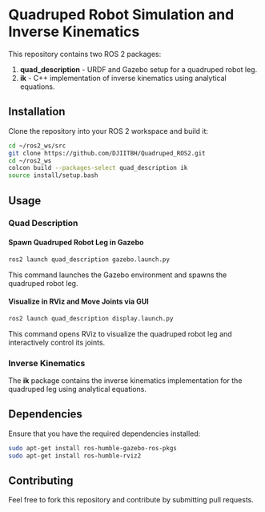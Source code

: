 # Quadruped Robot Simulation and Inverse Kinematics

This repository contains two ROS 2 packages:

1. **quad_description** - URDF and Gazebo setup for a quadruped robot leg.
2. **ik** - C++ implementation of inverse kinematics using analytical equations.

## Installation

Clone the repository into your ROS 2 workspace and build it:

```sh
cd ~/ros2_ws/src
git clone https://github.com/DJIITBH/Quadruped_ROS2.git
cd ~/ros2_ws
colcon build --packages-select quad_description ik
source install/setup.bash
```

## Usage

### Quad Description

#### Spawn Quadruped Robot Leg in Gazebo
```sh
ros2 launch quad_description gazebo.launch.py
```
This command launches the Gazebo environment and spawns the quadruped robot leg.

#### Visualize in RViz and Move Joints via GUI
```sh
ros2 launch quad_description display.launch.py
```
This command opens RViz to visualize the quadruped robot leg and interactively control its joints.

### Inverse Kinematics

The **ik** package contains the inverse kinematics implementation for the quadruped leg using analytical equations.

## Dependencies
Ensure that you have the required dependencies installed:

```sh
sudo apt-get install ros-humble-gazebo-ros-pkgs
sudo apt-get install ros-humble-rviz2
```

## Contributing
Feel free to fork this repository and contribute by submitting pull requests.

